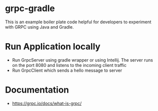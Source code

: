 # grpc-gradle
This is an example boiler plate code helpful for developers to experiment with GRPC using Java and Gradle.

# Run Application locally
* Run GrpcServer using gradle wrapper or using Intellij. The server runs on the port 8080 and listens to the incoming client traffic
* Run GrpcClient which sends a hello message to server

# Documentation
* https://grpc.io/docs/what-is-grpc/
